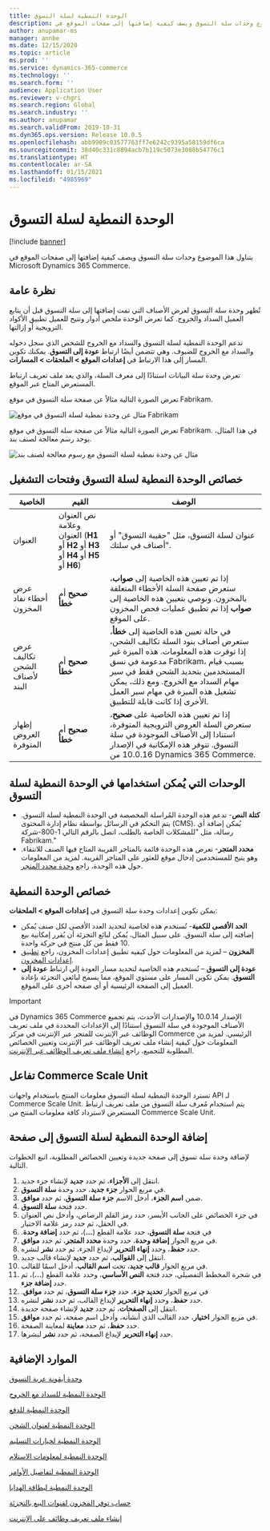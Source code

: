 ```yaml
---
title: الوحدة النمطية لسلة التسوق
description: يتناول هذا الموضوع وحدات سلة التسوق ويصف كيفية إضافتها إلى صفحات الموقع في Microsoft Dynamics 365 Commerce.
author: anupamar-ms
manager: annbe
ms.date: 12/15/2020
ms.topic: article
ms.prod: ''
ms.service: dynamics-365-commerce
ms.technology: ''
ms.search.form: ''
audience: Application User
ms.reviewer: v-chgri
ms.search.region: Global
ms.search.industry: ''
ms.author: anupamar
ms.search.validFrom: 2019-10-31
ms.dyn365.ops.version: Release 10.0.5
ms.openlocfilehash: abb9909c03577763ff7e6242c9395a58159df6ca
ms.sourcegitcommit: 38d40c331c8894acb7b119c5073e3088b54776c1
ms.translationtype: HT
ms.contentlocale: ar-SA
ms.lasthandoff: 01/15/2021
ms.locfileid: "4985969"
---
```

# <a name="cart-module"></a>الوحدة النمطية لسلة التسوق

[!include [banner](includes/banner.md)]

يتناول هذا الموضوع وحدات سلة التسوق ويصف كيفية إضافتها إلى صفحات الموقع في Microsoft Dynamics 365 Commerce.

## <a name="overview"></a>نظرة عامة

تُظهر وحدة سلة التسوق لعرض الأصناف التي تمت إضافتها إلى سلة التسوق قبل أن يتابع العميل السداد والخروج. كما تعرض الوحدة ملخص أدوار وتتيح للعميل تطبيق الأكواد الترويجية أو إزالتها.

تدعم الوحدة النمطية لسلة التسوق والسداد مع الخروج‬ للشخص الذي سجل دخوله والسداد مع الخروج‬ للضيوف. وهي تتضمن أيضًا ارتباط **عودة إلى التسوق**. يمكنك تكوين المسار إلى هذا الارتباط في **إعدادات الموقع \> الملحقات \> المسارات**.

تعرض وحدة سلة البيانات استنادًا إلى معرف السلة، والذي يعد ملف تعريف ارتباط المستعرض المتاح عبر الموقع. 

تعرض الصورة التالية مثالاً عن صفحة سلة التسوق في موقع Fabrikam.

![مثال عن وحدة نمطية لسلة التسوق‬ في موقع Fabrikam](./media/cart2.PNG)

تعرض الصورة التالية مثالاً عن صفحة سلة التسوق في موقع Fabrikam. في هذا المثال، يوجد رسم معالجة لصنف بند.

![مثال عن وحدة نمطية لسلة التسوق‬ مع رسوم معالجة لصنف بند](./media/ecommerce-handling-fee.png)

## <a name="cart-module-properties-and-slots"></a>خصائص الوحدة النمطية لسلة التسوق وفتحات التشغيل

| الخاصية | القيم | الوصف |
|----------------|--------|-------------|
| العنوان | نص العنوان وعلامة العنوان (**H1** أو **H2** أو **H3** أو **H4** أو **H5**  أو **H6**) | عنوان لسلة التسوق، مثل "حقيبة التسوق" أو أصناف في سلتك". |
| عرض أخطاء نفاد المخزون | **صحيح** أم **خطأ** | إذا تم تعيين هذه الخاصية إلى **صواب**، ستعرض صفحة السلة الأخطاء المتعلقة بالمخزون. ونوصي بتعيين هذه الخاصية إلى **صواب** إذا تم تطبيق عمليات فحص المخزون على الموقع. |
| عرض تكاليف الشحن لأصناف البند | **صحيح** أم **خطأ** | في حالة تعيين هذه الخاصية إلى **خطأ**، ستعرض أصناف بنود السلة تكاليف الشحن، إذا توفرت هذه المعلومات. هذه الميزة غير مدعومة في نسق Fabrikam، بسبب قيام المستخدمين بتحديد الشحن فقط في سير مهام السداد مع الخروج. ومع ذلك، يمكن تشغيل هذه الميزة في مهام سير العمل الأخرى إذا كانت قابلة للتطبيق. |
| إظهار العروض المتوفرة| **صحيح** أم **خطأ** | إذا تم تعيين هذه الخاصية على **صحيح**، ستعرض السلة العروض الترويجية المتوفرة، استنادا إلى الأصناف الموجودة في سلة التسوق. تتوفر هذه الإمكانية في الإصدار 10.0.16 من Dynamics 365 Commerce. |

## <a name="modules-that-can-be-used-in-a-cart-module"></a>الوحدات التي يُمكن استخدامها في الوحدة النمطية لسلة التسوق

- **كتلة النص**- تدعم هذه الوحدة المُراسلة المخصصة في الوحدة النمطية لسلة التسوق. يتم التحكم في الرسائل بواسطة نظام إدارة المحتوى (CMS). يُمكن إضافة أي رسالة، مثل "للمشكلات الخاصة بالطلب، اتصل بالرقم التالي 1-800-شركة Fabrikam."
- **محدد المتجر**- تعرض هذه الوحدة قائمة بالمتاجر القريبة المتاح فيها الصنف للانتقاء. وهو يتيح للمستخدمين إدخال موقع للعثور على المتاجر القريبة. لمزيد من المعلومات حول هذه الوحدة، راجع [وحدة محدد المتجر](store-selector.md).

## <a name="module-properties"></a>خصائص الوحدة النمطية

يمكن تكوين إعدادات وحدة سلة التسوق في **إعدادات الموقع \> الملحقات**:

- **الحد الأقصى للكمية**- تُستخدم هذه لخاصية لتحديد العدد الأقصى لكل صنف يُمكن إضافته إلى سلة التسوق. على سبيل المثال، يُمكن لبائع التجزئة أن يُقرر إمكانية بيع 10 فقط من كل منتج في حركة واحدة.
- **المخزون** – لمزيد من المعلومات حول كيفيه تطبيق إعدادات المخزون، راجع  [تطبيق إعدادات المخزون](inventory-settings.md).
- **عودة إلى التسوق** – تُستخدم هذه الخاصية لتحديد مسار العودة إلى ارتباط **عودة إلى التسوق**. يمكن تكوين المسار على مستوي الموقع، مما يسمح لبائعي التجزئة بإعادة العميل إلى الصفحة الرئيسية أو أي صفحه أخرى على الموقع.

> [!IMPORTANT]
> في Dynamics 365 Commerce الإصدار 10.0.14 والإصدارات الأحدث، يتم تجميع الأصناف الموجودة في سلة التسوق استنادًا إلى الإعدادات المحددة في ملف تعريف الوظائف عبر الإنترنت للمتجر عبر الإنترنت في مركز Commerce الرئيسي. لمزيد من المعلومات حول كيفية إنشاء ملف تعريف الوظائف عبر الإنترنت وتعيين الخصائص المطلوبة للتجميع، راجع [إنشاء ملف تعريف الوظائف عبر الإنترنت](online-functionality-profile.md).

## <a name="commerce-scale-unit-interaction"></a>تفاعل Commerce Scale Unit

تسترد الوحدة النمطية لسلة التسوق معلومات المنتج باستخدام واجهات API لـ Commerce Scale Unit. يتم استخدام مُعرف سلة التسوق من ملف تعريف ارتباط المستعرض لاسترداد كافة معلومات المنتج من Commerce Scale Unit.

## <a name="add-a-cart-module-to-a-page"></a>إضافة الوحدة النمطية لسلة التسوق إلى صفحة

لإضافة وحدة سلة تسوق إلى صفحة جديدة وتعيين الخصائص المطلوبة، اتبع الخطوات التالية.

1. انتقل إلى **الأجزاء**، ثم حدد **جديد** لإنشاء جزء جديد.
1. في مربع الحوار **جزء جديد**، حدد وحدة **سلة التسوق‬**.
1. ضمن **اسم الجزء**، أدخل الاسم **جزء سلة التسوق**، ثم حدد **موافق**.
1. حدد فتحة **سلة التسوق**.
1. في جزء الخصائص على الجانب الأيسر، حدد رمز القلم الرصاص، وأدخل نص العنوان في الحقل، ثم حدد رمز علامة الاختيار.
1. في فتحة **سلة التسوق‬‬‏‫**، حدد علامة القطع (**...**)، ثم حدد **إضافة وحدة**.
1. في مربع الحوار **إضافة وحدة**، حدد وحدة ‬‏‫**محدد المتجر‬**، ثم حدد **موافق**.
1. حدد **حفظ**، وحدد **إنهاء التحرير** لإيداع الجزء، ثم حدد **نشر** لنشره.
1. انتقل إلى **القوالب**، ثم حدد **جديد** لإنشاء قالب جديد.
1. في مربع الحوار **قالب جديد**، تحت **اسم القالب**، أدخل اسمًا للقالب.
1. في شجرة المخطط التفصيلي، حدد فتحة **النص الأساسي**، وحدد علامة القطع (**...**)، ثم حدد **إضافة جزء**.
1. في مربع الحوار **تحديد جزء‬‏‫**، حدد **جزء سلة التسوق**، ثم حدد **موافق**.
1. حدد **حفظ**، وحدد **إنهاء التحرير** لإيداع القالب، ثم حدد **نشر** لنشره.
1. انتقل إلى **الصفحات**، ثم حدد **جديد** لإنشاء صفحة جديدة.
1. في مربع الحوار **اختيار**، حدد القالب الذي أنشأته، وأدخل اسم صفحة، ثم حدد **موافق**.
1. حدد **حفظ**، ثم حدد **معاينة** لمعاينة الصفحة.
1. حدد **إنهاء التحرير** لإيداع الصفحة، ثم حدد **نشر** لنشرها.

## <a name="additional-resources"></a>الموارد الإضافية

[وحدة أيقونة عربة التسوق](cart-icon-module.md)

[الوحدة النمطية للسداد مع الخروج](add-checkout-module.md)

[الوحدة النمطية للدفع](payment-module.md)

[الوحدة النمطية لعنوان الشحن](ship-address-module.md)

[الوحدة النمطية لخيارات التسليم](delivery-options-module.md)

[الوحدة النمطية لمعلومات الاستلام](pickup-info-module.md)

[الوحدة النمطية لتفاصيل الأوامر](order-confirmation-module.md)

[الوحدة النمطية لبطاقة الهدايا](add-giftcard.md)

[حساب توفر المخزون لقنوات البيع بالتجزئة](calculated-inventory-retail-channels.md)

[إنشاء ملف تعريف وظائف على الإنترنت](online-functionality-profile.md)

